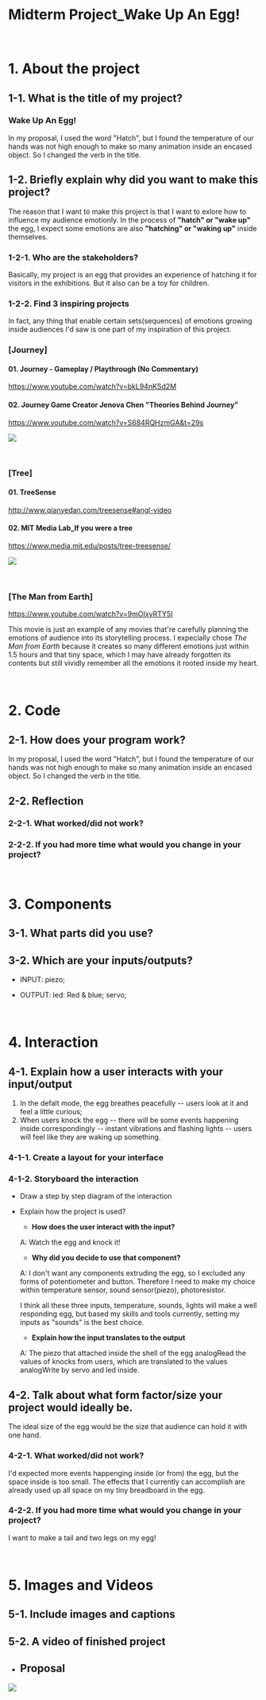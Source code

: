 # Midterm Project_Wake Up An Egg!
&nbsp;
&nbsp;

# 1. About the project

 ## 1-1. What is the title of my project?

### Wake Up An Egg!

In my proposal, I used the word "Hatch", but I found the temperature of our hands was not high enough to make so many animation inside an encased object. So I changed the verb in the title.

## 1-2. Briefly explain why did you want to make this project?

The reason that I want to make this project is that I want to exlore how to influence my audience emotionly.
In the process of **"hatch" or "wake up"** the egg, I expect some emotions are also **"hatching" or "waking up"** inside themselves.

### 1-2-1. Who are the stakeholders?

Basically, my project is an egg that provides an experience of hatching it for visitors in the exhibitions.
But it also can be a toy for children.


### 1-2-2. Find 3 inspiring projects

In fact, any thing that enable certain sets(sequences) of emotions growing inside audiences I'd saw is one part of my inspiration of this project.

 ### [Journey]
  
  #### 01. Journey - Gameplay / Playthrough (No Commentary)
 https://www.youtube.com/watch?v=bkL94nKSd2M
 
  
  #### 02. Journey Game Creator Jenova Chen "Theories Behind Journey"
 https://www.youtube.com/watch?v=S684RQHzmGA&t=29s

  ![](https://github.com/yuanfang313/CIM642_Physical_Computing/blob/master/note/Insperation01_journey.png?raw=true)
  
  &nbsp;
  
### [Tree]

#### 01. TreeSense
http://www.qianyedan.com/treesense#angl-video

#### 02. MIT Media Lab_If you were a tree
https://www.media.mit.edu/posts/tree-treesense/

  ![](https://github.com/yuanfang313/CIM642_Physical_Computing/blob/master/note/Insperation02_Tree.png?raw=true)
  
  &nbsp;
  
### [The Man from Earth]
https://www.youtube.com/watch?v=9mOIxyRTY5I

This movie is just an example of any movies that're carefully planning the emotions of audience into its storytelling process. I expecially chose _The Man from Earth_ because it creates so many different emotions just within 1.5 hours and that tiny space, which I may have already forgotten its contents but still vividly remember all the emotions it rooted inside my heart. 

&nbsp;
&nbsp;
&nbsp;
&nbsp;

# 2. Code

 ## 2-1. How does your program work?

In my proposal, I used the word "Hatch", but I found the temperature of our hands was not high enough to make so many animation inside an encased object. So I changed the verb in the title.

## 2-2. Reflection
### 2-2-1. What worked/did not work?
### 2-2-2. If you had more time what would you change in your project?

&nbsp;
&nbsp;
&nbsp;
&nbsp;

# 3. Components

 ## 3-1. What parts did you use?
 
 ## 3-2. Which are your inputs/outputs?
 
 * INPUT: piezo;

 * OUTPUT: led: Red & blue; servo;

&nbsp;
&nbsp;
&nbsp;
&nbsp;

# 4. Interaction

 ## 4-1. Explain how a user interacts with your input/output
 
1. In the defalt mode, the egg breathes peacefully -- users look at it and feel a little curious;
2. When users knock the egg -- there will be some events happening inside correspondingly -- instant vibrations and flashing lights -- users will feel like they are waking up something.
 
 ### 4-1-1. Create a layout for your interface
 
 
 
 ### 4-1-2. Storyboard the interaction
 
* Draw a step by step diagram of the interaction

* Explain how the project is used?

  * **How does the user interact with the input?**
  
  A: Watch the egg and knock it!
  
  * **Why did you decide to use that component?**
  
  A: I don't want any components extruding the egg, so I excluded any forms of potentiometer and button.
  Therefore I need to make my choice within temperature sensor, sound sensor(piezo), photoresistor.
  
  I think all these three inputs, temperature, sounds, lights will make a well responding egg, but based my skills and tools currently, setting my inputs as "sounds" is the best choice.
  
  * **Explain how the input translates to the output**
  
  A: The piezo that attached inside the shell of the egg analogRead the values of knocks from users, which are translated to the values analogWrite by servo and led inside.


## 4-2. Talk about what form factor/size your project would ideally be.

The ideal size of the egg would be the size that audience can hold it with one hand.

### 4-2-1. What worked/did not work?

I'd expected more events happenging inside (or from) the egg, but the space inside is too small. The effects that I currently can accomplish are already used up all space on my tiny breadboard in the egg.

### 4-2-2. If you had more time what would you change in your project?

I want to make a tail and two legs on my egg!

&nbsp;
&nbsp;
&nbsp;
&nbsp;

# 5. Images and Videos

 ## 5-1. Include images and captions

 ## 5-2. A video of finished project





* ## Proposal
![](https://github.com/yuanfang313/CIM642_Physical_Computing/blob/master/note/Midterm_proposal.png?raw=true)
